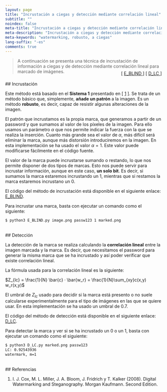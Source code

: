 ```yaml
---
layout: page
title: "Incrustación a ciegas y detección mediante correlación lineal"
subtitle: "" 
noindex: false
meta-title: "Incrustación a ciegas y detección mediante correlación lineal"
meta-description: "Incrustación a ciegas y detección mediante correlación lineal."
meta-keywords: "watermarking, robusto, a ciegas"
lang-suffix: "-es"
comments: true
---
```



> A continuación se presenta una técnica de incrustación de información 
> a ciegas y de detección mediante correlación lineal para marcado
> de imágenes.
<div style='text-align:right;margin-top:-25px'> 
    [ <a href='https://github.com/daniellerch/stegolab/tree/master/watermarking/E_BLIND.py'>
        E_BLIND
      </a> ]
    [ <a href='https://github.com/daniellerch/stegolab/tree/master/watermarking/D_LC.py'>
        D_LC
      </a> ]
</div>





<br>
## Incrustación

Este método está basado en el **Sistema 1** presentado en [ [1](#referencias) ]. 
Se trata de un método básico que, simplemente, **añade un patrón** a la imagen.
Es un método **robusto**, es decir, capaz de resistir algunas alteraciones de
la imagen.

El patrón que incrustamos es la propia marca, que generamos a partir de un 
password y que sumamos al valor de los píxeles de la imagen. Para ello usamos
un parámetro $\alpha$ que nos permite indicar la fuerza con la que se realiza
la inserción. Cuanto más grande sea el valor de $\alpha$, más difícil será 
eliminar la marca, aunque más distorsión introduciremos en la imagen.
En esta implementación se ha usado el valor $\alpha=1$. Este valor puede 
modificarse fácilmente en el código fuente.

El valor de la marca puede incrustarse sumando o restando, lo que nos permite
disponer de dos tipos de marcas. Esto nos puede servir para incrustar 
información, aunque en este caso, **un solo bit**. Es decir, si sumamos la marca
estaremos incrustando un 1, mientras que si restamos la marca estaremos
incrustano un 0. 

El código del método de incrustación está disponible en el siguiente enlace:
<a href='https://github.com/daniellerch/stegolab/tree/master/watermarking/E_BLIND.py'>E_BLIND</a>.

Para incrustar una marca, basta con ejecutar un comando como el siguiente:

```bash
$ python3 E_BLIND.py image.png passw123 1 marked.png
```


<br>
## Detección

La detección de la marca se realiza calculando la **correlación lineal** entre
la imagen marcada y la marca. Es decir, que necesitamos el password para
generar la misma marca que se ha incrustado y así poder verificar que 
existe correlación lineal.

La fórmula usada para la correlación lineal es la siguiente:

$Z_{lc} = \frac{1}{N} \bar{c} · \bar{w_r} = \frac{1}{N}\sum_{xy}c(x,y) w_r(x,y)$


El umbral de $Z_{lc}$ usado para decidir si la marca está presento o no suele
calcularse experimentalmente para el tipo de imágenes en las que se quiere usar.
En esta implementación se ha usado un umbral de $0.7$.


El código del método de detección está disponible en el siguiente enlace:
<a href='https://github.com/daniellerch/stegolab/tree/master/watermarking/D_LC.py'>D_LC</a>.

Para detectar la marca y ver si se ha incrustado un 0 o un 1, basta con ejecutar 
un comando como el siguiente:

```bash
$ python3 D_LC.py marked.png passw123
LC: 0.92543936
watermark, m=1
```

<br>
## Referencias


1. I. J. Cox, M. L. Miller, J. A. Bloom, J. Fridrich y T. Kalker (2008). 
   Digital Watermarking and Steganography. Morgan Kaufmann. Second Edition.


